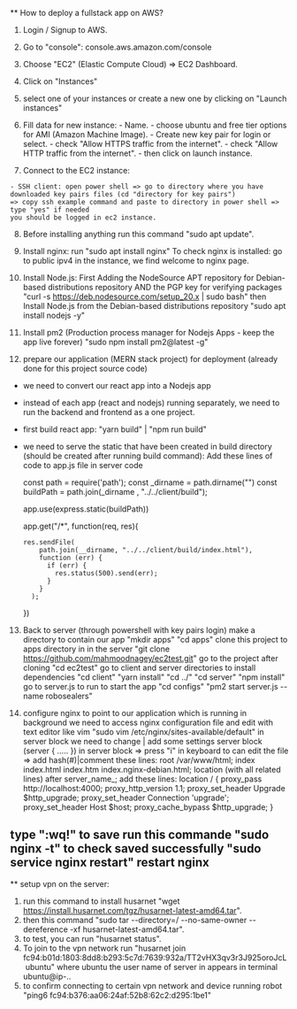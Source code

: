 ** How to deploy a fullstack app on AWS?
  1. Login / Signup to AWS.
  2. Go to "console":
  console.aws.amazon.com/console
  3. Choose "EC2" (Elastic Compute Cloud) => EC2 Dashboard.
  4. Click on "Instances"
  5. select one of your instances or create a new one by clicking on "Launch instances"
  6. Fill data for new instance:
    - Name.
    - choose ubuntu and free tier options for AMI (Amazon Machine Image).
    - Create new key pair for login or select.
    - check "Allow HTTPS traffic from the internet".
    - check "Allow HTTP traffic from the internet".
    - then click on launch instance.
  
  7. Connect to the EC2 instance:

    - SSH client: open power shell => go to directory where you have downloaded key pairs files (cd "directory for key pairs")
    => copy ssh example command and paste to directory in power shell => type "yes" if needed
    you should be logged in ec2 instance.
    
  8. Before installing anything run this command "sudo apt update".
  9. Install nginx: run "sudo apt install nginx"
    To check nginx is installed: go to public ipv4 in the instance, we find welcome to nginx page.
  10. Install Node.js:
  First Adding the NodeSource APT repository for Debian-based distributions repository AND the PGP key for verifying packages
  "curl -s https://deb.nodesource.com/setup_20.x | sudo bash"
  then Install Node.js from the Debian-based distributions repository
  "sudo apt install nodejs -y"
  11. Install pm2 (Production process manager for Nodejs Apps - keep the app live forever)
  "sudo npm install pm2@latest -g"

  12. prepare our application (MERN stack project) for deployment (already done for this project source code)
  - we need to convert our react app into a Nodejs app
  - instead of each app (react and nodejs) running separately, we need to run the backend and frontend as a one project.
  - first build react app: "yarn build" | "npm run build"
  - we need to serve the static that have been created in build directory (should be created after running build command):
    Add these lines of code to app.js file in server code

    const path = require('path');
    const _dirname = path.dirname("")
    const buildPath = path.join(_dirname  , "../../client/build");
    
    app.use(express.static(buildPath))
    
    app.get("/*", function(req, res){
    
        res.sendFile(
            path.join(__dirname, "../../client/build/index.html"),
            function (err) {
              if (err) {
                res.status(500).send(err);
              }
            }
          );
    
    })

13. Back to server (through powershell with key pairs login)
  make a directory to contain our app "mkdir apps"
  "cd apps"
  clone this project to apps directory in in the server
  "git clone https://github.com/mahmoodnagey/ec2test.git"
  go to the project after cloning
  "cd ec2test"
  go to client and server directories to install dependencies
  "cd client"
  "yarn install"
  "cd ../"
  "cd server"
  "npm install"
  go to server.js to run to start the app
  "cd configs"
  "pm2 start server.js --name robosealers"

14. configure nginx to point to our application which is running in background
  we need to access nginx configuration file and edit with text editor like vim
  "sudo vim /etc/nginx/sites-available/default"
  in server block we need to change | add some settings
  server block (server { ..... })
  in server block => press "i" in keyboard to can edit the file => add hash(#)|comment these lines:
  root /var/www/html;
  index index.html index.htm index.nginx-debian.html;
  location (with all related lines)
  after server_name_;
  add these lines:
  location / {
      proxy_pass http://localhost:4000;
      proxy_http_version 1.1;
      proxy_set_header Upgrade $http_upgrade;
      proxy_set_header Connection 'upgrade';
      proxy_set_header Host $host;
      proxy_cache_bypass $http_upgrade;
    }

  type ":wq!" to save
  run this commande "sudo nginx -t" to check saved successfully
  "sudo service nginx restart" restart nginx
  ----------------------------------------------------------------------------------

** setup vpn on the server:
  1. run this command to install husarnet "wget https://install.husarnet.com/tgz/husarnet-latest-amd64.tar".
  2. then this command "sudo tar --directory=/ --no-same-owner --dereference -xf husarnet-latest-amd64.tar".
  3. to test, you can run "husarnet status".
  4. To join to the vpn network run "husarnet join fc94:b01d:1803:8dd8:b293:5c7d:7639:932a/TT2vHX3qv3r3J925oroJcL ubuntu" where ubuntu the user name of server in appears in terminal ubuntu@ip-..
  5. to confirm connecting to certain vpn network and device running robot "ping6 fc94:b376:aa06:24af:52b8:62c2:d295:1be1"

